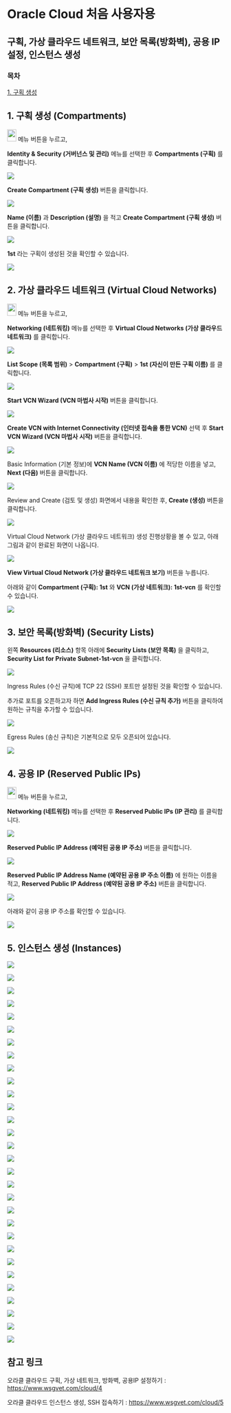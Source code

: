 # Oracle Cloud 처음 사용자용

## 구획, 가상 클라우드 네트워크, 보안 목록(방화벽), 공용 IP 설정, 인스턴스 생성

### 목차

[1. 구획 생성](<##1.-구획-생성-(Compartments)>)

## 1. 구획 생성 (Compartments)

<img src="img/menu.png" width="21" height="28"> 메뉴 버튼을 누르고,

**Identity & Security (거버넌스 및 관리)** 메뉴를 선택한 후 **Compartments (구획)** 를 클릭합니다.

![](img/oci-compartments-01.png)

**Create Compartment (구획 생성)** 버튼을 클릭합니다.

![](img/oci-compartments-02.png)

**Name (이름)** 과 **Description (설명)** 을 적고 **Create Compartment (구획 생성)** 버튼을 클릭합니다.

![](img/oci-compartments-03.png)

**1st** 라는 구획이 생성된 것을 확인할 수 있습니다.

![](img/oci-compartments-04.png)

## 2. 가상 클라우드 네트워크 (Virtual Cloud Networks)

<img src="img/menu.png" width="21" height="28"> 메뉴 버튼을 누르고,

**Networking (네트워킹)** 메뉴를 선택한 후 **Virtual Cloud Networks (가상 클라우드 네트워크)** 를 클릭합니다.

![](img/oci-vcn-01.png)

**List Scope (목록 범위)** > **Compartment (구획)** > **1st (자신이 만든 구획 이름)** 를 클릭합니다.

![](img/oci-vcn-02.png)

**Start VCN Wizard (VCN 마법사 시작)** 버튼을 클릭합니다.

![](img/oci-vcn-03.png)

**Create VCN with Internet Connectivity (인터넷 접속을 통한 VCN)** 선택 후 **Start VCN Wizard (VCN 마법사 시작)** 버튼을 클릭합니다.

![](img/oci-vcn-04.png)

Basic Information (기본 정보)에 **VCN Name (VCN 이름)** 에 적당한 이름을 넣고, **Next (다음)** 버튼을 클릭합니다.

![](img/oci-vcn-05.png)

Review and Create (검토 및 생성) 화면에서 내용을 확인한 후, **Create (생성)** 버튼을 클릭합니다.

![](img/oci-vcn-06.png)

Virtual Cloud Network (가상 클라우드 네트워크) 생성 진행상황을 볼 수 있고, 아래 그림과 같이 완료된 화면이 나옵니다.

![](img/oci-vcn-07.png)

**View Virtual Cloud Network (가상 클라우드 네트워크 보기)** 버튼을 누릅니다.

아래와 같이 **Compartment (구획): 1st** 와 **VCN (가상 네트워크): 1st-vcn** 를 확인할 수 있습니다.

![](img/oci-vcn-08.png)

## 3. 보안 목록(방화벽) (Security Lists)

왼쪽 **Resources (리소스)** 항목 아래에 **Security Lists (보안 목록)** 을 클릭하고, **Security List for Private Subnet-1st-vcn** 을 클릭합니다.

![](img/oci-vcn-security-list-01.png)

Ingress Rules (수신 규칙)에 TCP 22 (SSH) 포트만 설정된 것을 확인할 수 있습니다.

추가로 포트를 오픈하고자 하면 **Add Ingress Rules (수신 규칙 추가)** 버튼을 클릭하여 원하는 규칙을 추가할 수 있습니다.

![](img/oci-vcn-security-list-02.png)

Egress Rules (송신 규칙)은 기본적으로 모두 오픈되어 있습니다.

![](img/oci-vcn-security-list-03.png)

## 4. 공용 IP (Reserved Public IPs)

<img src="img/menu.png" width="21" height="28"> 메뉴 버튼을 누르고,

**Networking (네트워킹)** 메뉴를 선택한 후 **Reserved Public IPs (IP 관리)** 를 클릭합니다.

![](img/oci-public-ip-01.png)

**Reserved Public IP Address (예약된 공용 IP 주소)** 버튼을 클릭합니다.

![](img/oci-public-ip-02.png)

**Reserved Public IP Address Name (예약된 공용 IP 주소 이름)** 에 원하는 이름을 적고, **Reserved Public IP Address (예약된 공용 IP 주소)** 버튼을 클릭합니다.

![](img/oci-public-ip-03.png)

아래와 같이 공용 IP 주소를 확인할 수 있습니다.

![](img/oci-public-ip-04.png)

## 5. 인스턴스 생성 (Instances)

![](img/oci-instance-01.png)

![](img/oci-instance-02.png)

![](img/oci-instance-03.png)

![](img/oci-instance-04.png)

![](img/oci-instance-05.png)

![](img/oci-instance-06.png)

![](img/oci-instance-07.png)

![](img/oci-instance-08.png)

![](img/oci-instance-09.png)

![](img/oci-instance-10.png)

![](img/oci-instance-11.png)

![](img/oci-instance-12.png)

![](img/oci-instance-13.png)

![](img/oci-instance-14.png)

![](img/oci-instance-15.png)

![](img/oci-instance-16.png)

![](img/oci-instance-17.png)

![](img/oci-instance-18.png)

![](img/oci-instance-19.png)

![](img/oci-instance-20.png)

![](img/oci-instance-21.png)

![](img/oci-instance-22.png)

![](img/oci-instance-23.png)

![](img/oci-instance-24.png)

![](img/oci-instance-25.png)

![](img/oci-instance-26.png)

![](img/oci-instance-27.png)

![](img/oci-instance-28.png)

![](img/oci-instance-29.png)

![](img/oci-instance-30.png)

## 참고 링크

오라클 클라우드 구획, 가상 네트워크, 방화벽, 공용IP 설정하기 : https://www.wsgvet.com/cloud/4

오라클 클라우드 인스턴스 생성, SSH 접속하기 : https://www.wsgvet.com/cloud/5
